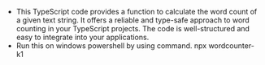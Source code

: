 - This TypeScript code provides a function to calculate the word count of a given text string. It offers a reliable and type-safe approach to word counting in your TypeScript projects. The code is well-structured and easy to integrate into your applications.
- Run this on windows powershell by using command.
  npx wordcounter-k1
